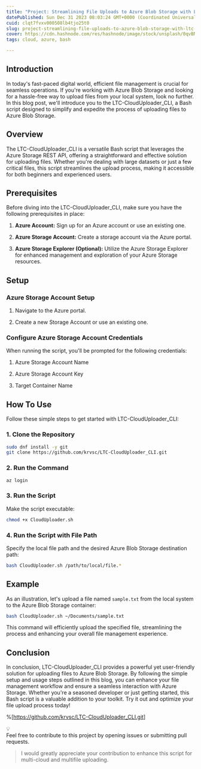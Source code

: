 ```yaml
---
title: "Project: Streamlining File Uploads to Azure Blob Storage with LTC-CloudUploader_CLI"
datePublished: Sun Dec 31 2023 08:03:24 GMT+0000 (Coordinated Universal Time)
cuid: clqt7fvxv000508lb4tjo25t0
slug: project-streamlining-file-uploads-to-azure-blob-storage-with-ltc-clouduploadercli
cover: https://cdn.hashnode.com/res/hashnode/image/stock/unsplash/0qvBNep1Y04/upload/49e549a281c8ea1a94a7e1c575a475eb.jpeg
tags: cloud, azure, bash

---
```


## **Introduction**

In today's fast-paced digital world, efficient file management is crucial for seamless operations. If you're working with Azure Blob Storage and looking for a hassle-free way to upload files from your local system, look no further. In this blog post, we'll introduce you to the LTC-CloudUploader\_CLI, a Bash script designed to simplify and expedite the process of uploading files to Azure Blob Storage.

## **Overview**

The LTC-CloudUploader\_CLI is a versatile Bash script that leverages the Azure Storage REST API, offering a straightforward and effective solution for uploading files. Whether you're dealing with large datasets or just a few critical files, this script streamlines the upload process, making it accessible for both beginners and experienced users.

## **Prerequisites**

Before diving into the LTC-CloudUploader\_CLI, make sure you have the following prerequisites in place:

1. **Azure Account:** Sign up for an Azure account or use an existing one.
    
2. **Azure Storage Account:** Create a storage account via the Azure portal.
    
3. **Azure Storage Explorer (Optional):** Utilize the Azure Storage Explorer for enhanced management and exploration of your Azure Storage resources.
    

## **Setup**

### **Azure Storage Account Setup**

1. Navigate to the Azure portal.
    
2. Create a new Storage Account or use an existing one.
    

### **Configure Azure Storage Account Credentials**

When running the script, you'll be prompted for the following credentials:

1. Azure Storage Account Name
    
2. Azure Storage Account Key
    
3. Target Container Name
    

## **How To Use**

Follow these simple steps to get started with LTC-CloudUploader\_CLI:

### **1\. Clone the Repository**

```bash
sudo dnf install -y git
git clone https://github.com/krvsc/LTC-CloudUploader_CLI.git
```

### **2\. Run the Command**

```bash
az login
```

### **3\. Run the Script**

Make the script executable:

```bash
chmod +x CloudUploader.sh
```

### **4\. Run the Script with File Path**

Specify the local file path and the desired Azure Blob Storage destination path:

```bash
bash CloudUploader.sh /path/to/local/file.*
```

## **Example**

As an illustration, let's upload a file named `sample.txt` from the local system to the Azure Blob Storage container:

```bash
bash CloudUploader.sh ~/Documents/sample.txt
```

This command will efficiently upload the specified file, streamlining the process and enhancing your overall file management experience.

## **Conclusion**

In conclusion, LTC-CloudUploader\_CLI provides a powerful yet user-friendly solution for uploading files to Azure Blob Storage. By following the simple setup and usage steps outlined in this blog, you can enhance your file management workflow and ensure a seamless interaction with Azure Storage. Whether you're a seasoned developer or just getting started, this Bash script is a valuable addition to your toolkit. Try it out and optimize your file upload process today!  

%[https://github.com/krvsc/LTC-CloudUploader_CLI.git] 

<div data-node-type="callout">
<div data-node-type="callout-emoji">💡</div>
<div data-node-type="callout-text">Feel free to contribute to this project by opening issues or submitting pull requests.</div>
</div>

> I would greatly appreciate your contribution to enhance this script for multi-cloud and multifile uploading.